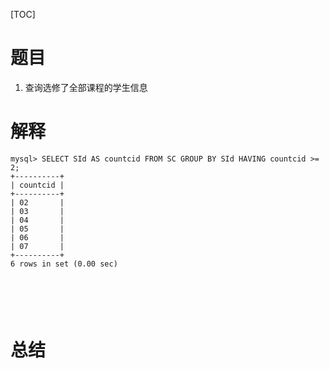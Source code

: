 [TOC]

# 题目
1. 查询选修了全部课程的学生信息



# 解释

```mysql
mysql> SELECT SId AS countcid FROM SC GROUP BY SId HAVING countcid >= 2;          
+----------+
| countcid |
+----------+
| 02       |
| 03       |
| 04       |
| 05       |
| 06       |
| 07       |
+----------+
6 rows in set (0.00 sec)
```

```mysql

```

```mysql

```

```mysql

```

```mysql

```

```mysql

```



# 总结

